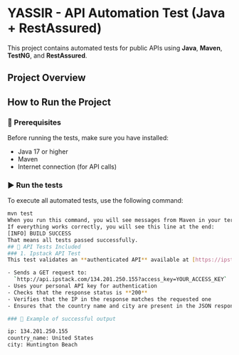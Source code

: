 # YASSIR - API Automation Test (Java + RestAssured)

This project contains automated tests for public APIs using **Java**, **Maven**, **TestNG**, and **RestAssured**.

## Project Overview
## How to Run the Project

### 🧰 Prerequisites
Before running the tests, make sure you have installed:
- Java 17 or higher
- Maven
- Internet connection (for API calls)

### ▶️ Run the tests

To execute all automated tests, use the following command:

```bash
mvn test
When you run this command, you will see messages from Maven in your terminal.
If everything works correctly, you will see this line at the end:
[INFO] BUILD SUCCESS
That means all tests passed successfully.
## 🧪 API Tests Included
### 1. Ipstack API Test
This test validates an **authenticated API** available at [https://ipstack.com](https://ipstack.com).

- Sends a GET request to:  
  `http://api.ipstack.com/134.201.250.155?access_key=YOUR_ACCESS_KEY`
- Uses your personal API key for authentication
- Checks that the response status is **200**
- Verifies that the IP in the response matches the requested one
- Ensures that the country name and city are present in the JSON response

### 🧾 Example of successful output

ip: 134.201.250.155
country_name: United States
city: Huntington Beach
